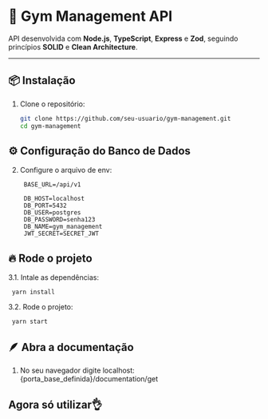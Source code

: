 # 🚀 Gym Management API

API desenvolvida com **Node.js**, **TypeScript**, **Express** e **Zod**, seguindo princípios **SOLID** e **Clean Architecture**.

---

## 📦 Instalação

1. Clone o repositório:
   ```sh
   git clone https://github.com/seu-usuario/gym-management.git
   cd gym-management


## ⚙️  Configuração do Banco de Dados

2. Configure o arquivo de env:
   ```env
    BASE_URL=/api/v1

    DB_HOST=localhost
    DB_PORT=5432
    DB_USER=postgres
    DB_PASSWORD=senha123
    DB_NAME=gym_management
    JWT_SECRET=SECRET_JWT
   ```

## 🔥  Rode o projeto

3.1. Intale as dependências:
   ```
    yarn install
   ```

3.2. Rode o projeto:
   ```
    yarn start
   ```

## 🪶  Abra a documentação

1. No seu navegador digite localhost:{porta_base_definida}/documentation/get

## Agora só utilizar👌



